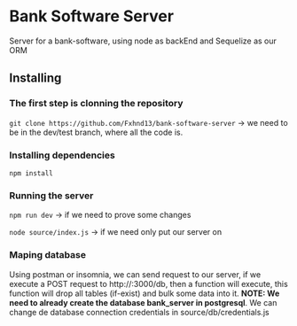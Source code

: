 # Bank Software Server
Server for a bank-software, using node as backEnd and Sequelize as our ORM

## Installing

### The first step is clonning the repository
`git clone https://github.com/Fxhnd13/bank-software-server` -> we need to be in the dev/test branch, where all the code is.

### Installing dependencies
`npm install`

### Running the server
`npm run dev` -> if we need to prove some changes

`node source/index.js` -> if we need only put our server on

### Maping database
Using postman or insomnia, we can send request to our server, if we execute a POST request to http://<server-ip>:3000/db, then a function will execute,
  this function will drop all tables (if-exist) and bulk some data into it. **NOTE: We need to already create the database bank_server in postgresql**.
  We can change de database connection credentials in source/db/credentials.js
